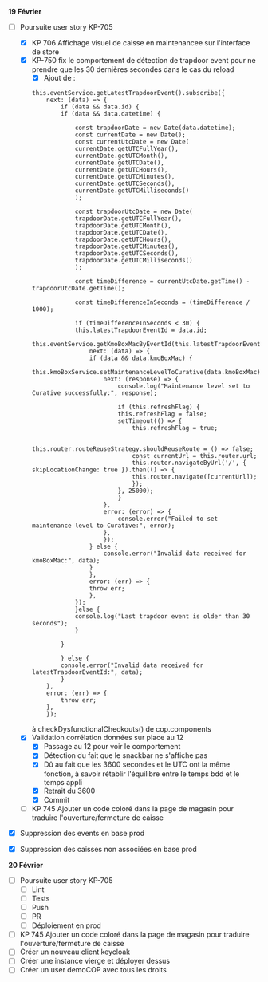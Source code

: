 **19 Février**
- [ ] Poursuite user story KP-705
    - [x] KP 706 Affichage visuel de caisse en maintenancee sur l'interface de store
    - [x] KP-750 fix le comportement de détection de trapdoor event pour ne prendre que les 30 dernières secondes dans le cas du reload
        - [x] Ajout de : 
        ```
        this.eventService.getLatestTrapdoorEvent().subscribe({
            next: (data) => {
                if (data && data.id) {
                if (data && data.datetime) {

                    const trapdoorDate = new Date(data.datetime);
                    const currentDate = new Date();
                    const currentUtcDate = new Date(
                    currentDate.getUTCFullYear(),
                    currentDate.getUTCMonth(),
                    currentDate.getUTCDate(),
                    currentDate.getUTCHours(),
                    currentDate.getUTCMinutes(),
                    currentDate.getUTCSeconds(),
                    currentDate.getUTCMilliseconds()
                    );

                    const trapdoorUtcDate = new Date(
                    trapdoorDate.getUTCFullYear(),
                    trapdoorDate.getUTCMonth(),
                    trapdoorDate.getUTCDate(),
                    trapdoorDate.getUTCHours(),
                    trapdoorDate.getUTCMinutes(),
                    trapdoorDate.getUTCSeconds(),
                    trapdoorDate.getUTCMilliseconds()
                    );          

                    const timeDifference = currentUtcDate.getTime() - trapdoorUtcDate.getTime();

                    const timeDifferenceInSeconds = (timeDifference / 1000);
                    
                    if (timeDifferenceInSeconds < 30) {
                    this.latestTrapdoorEventId = data.id;
                    this.eventService.getKmoBoxMacByEventId(this.latestTrapdoorEventId).subscribe({
                        next: (data) => {
                        if (data && data.kmoBoxMac) {
                            this.kmoBoxService.setMaintenanceLevelToCurative(data.kmoBoxMac).subscribe({
                            next: (response) => {
                                console.log("Maintenance level set to Curative successfully:", response);
            
                                if (this.refreshFlag) {
                                this.refreshFlag = false;
                                setTimeout(() => {
                                    this.refreshFlag = true;
                                    
                                    this.router.routeReuseStrategy.shouldReuseRoute = () => false;
                                    const currentUrl = this.router.url;
                                    this.router.navigateByUrl('/', { skipLocationChange: true }).then(() => {
                                    this.router.navigate([currentUrl]);
                                    });
                                }, 25000); 
                                }
                            },
                            error: (error) => {
                                console.error("Failed to set maintenance level to Curative:", error);
                            },
                            });
                        } else {
                            console.error("Invalid data received for kmoBoxMac:", data);
                        }
                        },
                        error: (err) => {
                        throw err;
                        },
                    });
                    }else {
                    console.log("Last trapdoor event is older than 30 seconds");              
                    }
                
                }
                
                } else {
                console.error("Invalid data received for latestTrapdoorEventId:", data);
                }
            },
            error: (err) => {
                throw err;
            },
            });
        ```
        à checkDysfunctionalCheckouts() de cop.components
    - [x] Validation corrélation données sur place au 12
        - [x] Passage au 12 pour voir le comportement
        - [x] Détection du fait que le snackbar ne s'affiche pas
        - [x] Dû au fait que les 3600 secondes et le UTC ont la même fonction, à savoir rétablir l'équilibre entre le temps bdd et le temps appli
        - [x] Retrait du 3600
        - [x] Commit
    - [ ] KP 745 Ajouter un code coloré dans la page de magasin pour traduire l'ouverture/fermeture de caisse
- [x] Suppression des events en base prod
- [x] Suppression des caisses non associées en base prod


**20 Février**
- [ ] Poursuite user story KP-705
    - [ ] Lint
    - [ ] Tests
    - [ ] Push
    - [ ] PR
    - [ ] Déploiement en prod
- [ ] KP 745 Ajouter un code coloré dans la page de magasin pour traduire l'ouverture/fermeture de caisse
- [ ] Créer un nouveau client keycloak
- [ ] Créer une instance vierge et déployer dessus
- [ ] Créer un user demoCOP avec tous les droits